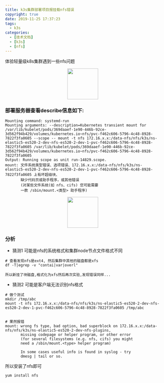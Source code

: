 ```yaml
---
title: k3s集群部署项目报挂载nfs错误
copyright: true
date: 2019-11-25 17:37:23
tags:
  - k3s
categories:
  - [技术文档]
  - [k3s]
  - [nfs]
---
```

体验轻量级k8s集群遇到一些nfs问题
<!-- more -->


<center>
<img src="http://zhangzw001.github.io/images/dockerniu.jpeg" width = "100" height = "100" style="border: 0"/>
</center>



### 部署服务器查看describe信息如下:

```
Mounting command: systemd-run
Mounting arguments: --description=Kubernetes transient mount for /var/lib/kubelet/pods/369daaef-1e90-446b-92ce-3d562f94b429/volumes/kubernetes.io~nfs/pvc-f462c606-5796-4c48-8928-7822f3fa0605 --scope -- mount -t nfs 172.16.x.x:/data-nfs/nfs/k3s/ns-elastic5-es520-2-dev-nfs-es520-2-dev-1-pvc-f462c606-5796-4c48-8928-7822f3fa0605 /var/lib/kubelet/pods/369daaef-1e90-446b-92ce-3d562f94b429/volumes/kubernetes.io~nfs/pvc-f462c606-5796-4c48-8928-7822f3fa0605
Output: Running scope as unit run-14829.scope.
mount: 文件系统类型错误、选项错误、172.16.x.x:/data-nfs/nfs/k3s/ns-elastic5-es520-2-dev-nfs-es520-2-dev-1-pvc-f462c606-5796-4c48-8928-7822f3fa0605 上有坏超级块、
       缺少代码页或助手程序，或其他错误
       (对某些文件系统(如 nfs、cifs) 您可能需要
       一款 /sbin/mount.<类型> 助手程序)
```

<center>
<img src="http://zhangzw001.github.io/images/dockerniu.jpeg" width = "100" height = "100" style="border: 0"/>
</center>

### 分析
- 猜测1 可能是nfs的系统格式和集群node节点文件格式不同
```
# 查看发现nfs是ext4, 然后集群中其他的磁盘都是xfs
df -T|egrep -v "contai|var|overl"

所以新挂了块磁盘,格式化为xfs然后再次实验,发现错误同样...
```

- 猜测2 可能是客户端无法识别nfs格式
```
# 做个测试
mkdir /tmp/abc
mount -t nfs 172.16.x.x:/data-nfs/nfs/k3s/ns-elastic5-es520-2-dev-nfs-es520-2-dev-1-pvc-f462c606-5796-4c48-8928-7822f3fa0605 /tmp/abc


# 果然报错
mount: wrong fs type, bad option, bad superblock on 172.16.x.x:/data-nfs/nfs/k3s/ns-elastic5-es520-2-dev-nfs-plugins,
       missing codepage or helper program, or other error
       (for several filesystems (e.g. nfs, cifs) you might
       need a /sbin/mount.<type> helper program)

       In some cases useful info is found in syslog - try
       dmesg | tail or so.
```

所以安装了nfs即可
```
yum install nfs
```

